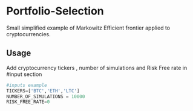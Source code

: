 # Portfolio-Selection

Small simplified example of Markowitz Efficient frontier applied to cryptocurrencies.

## Usage
Add cryptocurrency tickers , number of simulations and Risk Free rate in #input section 
```python
#inputs example
TICKERS=['BTC','ETH','LTC']
NUMBER_OF_SIMULATIONS = 10000
RISK_FREE_RATE=0
``` 

